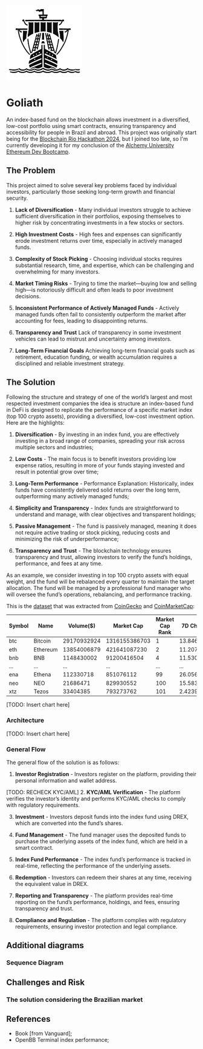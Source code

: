 <img src="./images/goliath_logo.png" alt="Goliath logo" width="200"/>


# Goliath


An index-based fund on the blockchain allows investment in a diversified, low-cost portfolio using smart contracts, ensuring transparency and accessibility for people in Brazil and abroad. This project was originally start being for the [Blockchain Rio Hackathon 2024](https://taikai.network/blockchainrio/hackathons/blockchainriohack24), but I joined too late, so I'm currently developing it for my conclusion of the [Alchemy University Ethereum Dev Bootcamp](https://www.alchemy.com/university/courses/ethereum).


## The Problem


This project aimed to solve several key problems faced by individual investors, particularly those seeking long-term growth and financial security.


1. **Lack of Diversification** - Many individual investors struggle to achieve sufficient diversification in their portfolios, exposing themselves to higher risk by concentrating investments in a few stocks or sectors.

2. **High Investment Costs** - High fees and expenses can significantly erode investment returns over time, especially in actively managed funds.

3. **Complexity of Stock Picking** - Choosing individual stocks requires substantial research, time, and expertise, which can be challenging and overwhelming for many investors.

4. **Market Timing Risks** - Trying to time the market—buying low and selling high—is notoriously difficult and often leads to poor investment decisions.

5. **Inconsistent Performance of Actively Managed Funds** - Actively managed funds often fail to consistently outperform the market after accounting for fees, leading to disappointing returns.

6. **Transparency and Trust** Lack of transparency in some investment vehicles can lead to mistrust and uncertainty among investors.

7. **Long-Term Financial Goals** Achieving long-term financial goals such as retirement, education funding, or wealth accumulation requires a disciplined and reliable investment strategy.


## The Solution


Following the structure and strategy of one of the world’s largest and most respected investment companies the idea is structure an index-based fund in DeFi is designed to replicate the performance of a specific market index (top 100 crypto assets), providing a diversified, low-cost investment option. Here are the highlights:

1. **Diversification** - By investing in an index fund, you are effectively investing in a broad range of companies, spreading your risk across multiple sectors and industries;

2. **Low Costs** - The main focus is to benefit investors providing low expense ratios, resulting in more of your funds staying invested and result in potential grow over time;

3. **Long-Term Performance** -  Performance Explanation: Historically, index funds have consistently delivered solid returns over the long term, outperforming many actively managed funds;

4. **Simplicity and Transparency** - Index funds are straightforward to understand and manage, with clear objectives and transparent holdings;

5. **Passive Management** - The fund is passively managed, meaning it does not require active trading or stock picking, reducing costs and minimizing the risk of underperformance;

6. **Transparency and Trust** - The blockchain technology ensures transparency and trust, allowing investors to verify the fund’s holdings, performance, and fees at any time.

As an example, we consider investing in top 100 crypto assets with equal weight, and the fund will be rebalanced every quarter to maintain the target allocation. The fund will be managed by a professional fund manager who will oversee the fund’s operations, rebalancing, and performance tracking.

This is the [dataset](./data/crypto_top100_20240720.csv) that was extracted from [CoinGecko](https://www.coingecko.com/) and [CoinMarketCap](https://coinmarketcap.com/):

|Symbol|Name|Volume($)|Market Cap|Market Cap Rank|7D Change(%)|24H Change(%)|
|---|---|---|---|---|---|---|
|btc|Bitcoin|29170932924|1316155386703|1|13.8463024353|1.6455094063|
|eth|Ethereum|13854006879|421641087230|2|11.2073976248|1.3613438677|
|bnb|BNB|1148430002|91200416504|4|11.530399447|2.0263956427|
|...|...|...|...|...|...|...|
|ena|Ethena|112330718|851076112|99|26.056214969|4.5431090342|
|neo|NEO|21686471|829930552|100|15.5835334306|2.7088383571  |
|xtz|Tezos|33404385|793273762|101|2.4239090784|-2.2068254177|



[TODO: Insert chart here]


### Architecture


[TODO: Insert chart here]


### General Flow

The general flow of the solution is as follows:

1. **Investor Registration** - Investors register on the platform, providing their personal information and wallet address.

[TODO: RECHECK KYC/AML]
2. **KYC/AML Verification** - The platform verifies the investor’s identity and performs KYC/AML checks to comply with regulatory requirements.

3. **Investment** - Investors deposit funds into the index fund using DREX, which are converted into the fund’s shares.

4. **Fund Management** - The fund manager uses the deposited funds to purchase the underlying assets of the index fund, which are held in a smart contract.

5. **Index Fund Performance** - The index fund’s performance is tracked in real-time, reflecting the performance of the underlying assets.

6. **Redemption** - Investors can redeem their shares at any time, receiving the equivalent value in DREX.

7. **Reporting and Transparency** - The platform provides real-time reporting on the fund’s performance, holdings, and fees, ensuring transparency and trust.

8. **Compliance and Regulation** - The platform complies with regulatory requirements, ensuring investor protection and legal compliance.

## Additional diagrams

 

### Sequence Diagram



## Challenges and Risk



### The solution considering the Brazilian market

## References

- Book [from Vanguard];
- OpenBB Terminal index performance;
